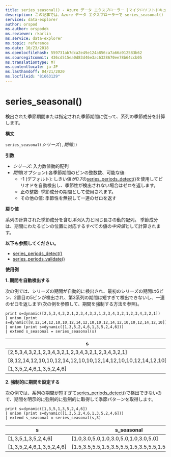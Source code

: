 ```yaml
---
title: series_seasonal() - Azure データ エクスプローラー |マイクロソフトドキュメント
description: この記事では、Azure データ エクスプローラーで series_seasonal() について説明します。
services: data-explorer
author: orspod
ms.author: orspodek
ms.reviewer: rkarlin
ms.service: data-explorer
ms.topic: reference
ms.date: 10/23/2018
ms.openlocfilehash: 559731ab7dca2e49e124a856ca7a66a912583b62
ms.sourcegitcommit: 436cd515ea0d83d46e3ac6328670ee78b64ccb05
ms.translationtype: MT
ms.contentlocale: ja-JP
ms.lasthandoff: 04/21/2020
ms.locfileid: "81663129"
---
```

# <a name="series_seasonal"></a>series_seasonal()

検出された季節期間または指定された季節期間に従って、系列の季節成分を計算します。

**構文**

`series_seasonal(`*シリーズ*`[,`*期間*`])`

**引数**

* *シリーズ*: 入力数値動的配列
* *期間*(オプション):各季節期間のビンの整数数、可能な値:
    *  -1 (デフォルト): しきい値*が0.7*の[series_periods_detect()](series-periods-detectfunction.md)を使用してピリオドを自動検出し、季節性が検出されない場合はゼロを返します。
    * 正の整数: 季節成分の期間として使用されます。
    * その他の値: 季節性を無視して一連のゼロを返す

**戻り値**

系列の計算された季節成分を含む*系列*入力と同じ長さの動的配列。 季節成分は、期間にわたるビンの位置に対応するすべての値の*中央値*として計算されます。

**以下も参照してください。**

* [series_periods_detect()](series-periods-detectfunction.md)
* [series_periods_validate()](series-periods-validatefunction.md)

**使用例**

**1. 期間を自動検出する**

次の例では、シリーズの期間が自動的に検出され、最初のシリーズの期間は6ビン、2番目の5ビンが検出され、第3系列の期間は短すぎて検出できないし、一連のゼロを返します(次の例を参照して、期間を強制する方法を参照)。

```kusto
print s=dynamic([2,5,3,4,3,2,1,2,3,4,3,2,1,2,3,4,3,2,1,2,3,4,3,2,1])
| union (print s=dynamic([8,12,14,12,10,10,12,14,12,10,10,12,14,12,10,10,12,14,12,10]))
| union (print s=dynamic([1,3,5,2,4,6,1,3,5,2,4,6]))
| extend s_seasonal = series_seasonal(s)
```

|s|s_seasonal|
|---|---|
|[2,5,3,4,3,2,1,2,3,4,3,2,1,2,3,4,3,2,1,2,3,4,3,2,1]|[1.0,2.0,3.0,4.0,3.0,2.0,1.0,2.0,3.0,4.0,3.0,2.0,1.0,2.0,3.0,4.0,3.0,2.0,1.0,2.0,3.0,4.0,3.0,2.0,1.0]|
|[8,12,14,12,10,10,12,14,12,10,10,12,14,12,10,10,12,14,12,10]|[10.0,12.0,14.0,12.0,10.0,10.0,12.0,14.0,12.0,10.0,10.0,12.0,14.0,12.0,10.0,10.0,12.0,14.0,12.0,10.0]|
|[1,3,5,2,4,6,1,3,5,2,4,6]|[0.0,0.0,0.0,0.0,0.0,0.0,0.0,0.0,0.0,0.0,0.0,0.0]|



**2. 強制的に期間を設定する**

次の例では、系列の期間が短すぎて[series_periods_detect()](series-periods-detectfunction.md)で検出できないので、期間を明示的に強制的に強制的に取得して季節パターンを取得します。

```kusto
print s=dynamic([1,3,5,1,3,5,2,4,6]) 
| union (print s=dynamic([1,3,5,2,4,6,1,3,5,2,4,6]))
| extend s_seasonal = series_seasonal(s,3)
```

|s|s_seasonal|
|---|---|
|[1,3,5,1,3,5,2,4,6]|[1.0,3.0,5.0,1.0,3.0,5.0,1.0,3.0,5.0]|
|[1,3,5,2,4,6,1,3,5,2,4,6]|[1.5,3.5,5.5,1.5,3.5,5.5,1.5,3.5,5.5,1.5,3.5,5.5]|
